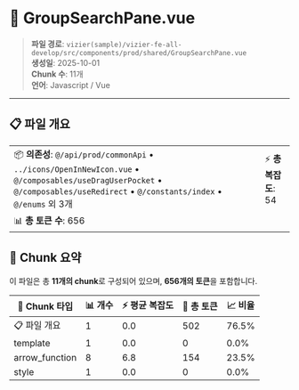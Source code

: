 # 📄 GroupSearchPane.vue

> **파일 경로**: `vizier(sample)/vizier-fe-all-develop/src/components/prod/shared/GroupSearchPane.vue`  
> **생성일**: 2025-10-01  
> **Chunk 수**: 11개  
> **언어**: Javascript / Vue
---





## 📋 파일 개요

| | |
|--|--|
| 📦 **의존성**: `@/api/prod/commonApi` • `../icons/OpenInNewIcon.vue` • `@/composables/useDragUserPocket` • `@/composables/useRedirect` • `@/constants/index` • `@/enums` 외 3개 | ⚡ **총 복잡도**: 54 |
| 📊 **총 토큰 수**: 656 |  |






## 🧩 Chunk 요약

이 파일은 총 **11개의 chunk**로 구성되어 있으며, **656개의 토큰**을 포함합니다.

| 🧩 Chunk 타입 | 📊 개수 | ⚡ 평균 복잡도 | 📝 총 토큰 | 📈 비율 |
|---------------|--------|-------------|----------|--------|
| 📋 파일 개요 | 1 | 0.0 | 502 | 76.5% |
| template | 1 | 0.0 | 0 | 0.0% |
| arrow_function | 8 | 6.8 | 154 | 23.5% |
| style | 1 | 0.0 | 0 | 0.0% |


